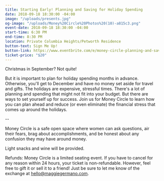 ```yaml
---
title: Starting Early! Planning and Saving for Holiday Spending
date: 2018-09-18 18:30:00 -04:00
image: "/uploads/presents.jpg"
og-image: "/uploads/Money%20Circle%20Photos%20(10)-a815c3.png"
event-date: 2018-09-18 18:30:00 -04:00
start-time: 6:30 PM
end-time: 8:30 PM
location: Private Columbia Heights/Petworth Residence
button-text: Sign Me Up!
button-link: https://www.eventbrite.com/e/money-circle-planning-and-saving-for-holiday-spending-tickets-49211954280
ticket-price: "$20"
---
```


Christmas in September? Not quite! 

But it is important to plan for holiday spending months in advance. Otherwise, you'll get to December and have no money set aside for travel and gifts. The holidays are expensive, stressful times. There's a lot of planning and spending that might not fit into your budget. But there are ways to set yourself up for success. Join us for Money Circle to learn how you can plan ahead and reduce (or even eliminate) the financial stress that comes up around the holidays.

--

Money Circle is a safe open space where women can ask questions, air their fears, brag about accomplishments, and be honest about any confusion they may have around money.

Light snacks and wine will be provided.

Refunds: Money Circle is a limited seating event. If you have to cancel for any reason within 24 hours, your ticket is non-refundable. However, feel free to gift it or sell it to a friend! Just be sure to let me know of the exchange at [hello@maggiegermano.com](mailto:hello@maggiegermano.com).